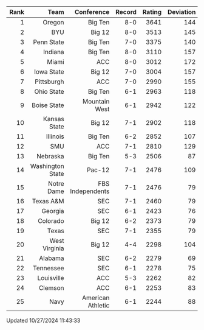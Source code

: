 | Rank  | Team                 | Conference           | Record   | Rating | Deviation |
| ---:  | ---:                 | ---:                 | ---:     | ---:   | ---:      |
| 1     | Oregon               | Big Ten              | 8-0      | 3641   | 144       |
| 2     | BYU                  | Big 12               | 8-0      | 3513   | 145       |
| 3     | Penn State           | Big Ten              | 7-0      | 3375   | 140       |
| 4     | Indiana              | Big Ten              | 8-0      | 3110   | 157       |
| 5     | Miami                | ACC                  | 8-0      | 3012   | 172       |
| 6     | Iowa State           | Big 12               | 7-0      | 3004   | 157       |
| 7     | Pittsburgh           | ACC                  | 7-0      | 2990   | 155       |
| 8     | Ohio State           | Big Ten              | 6-1      | 2963   | 118       |
| 9     | Boise State          | Mountain West        | 6-1      | 2942   | 122       |
| 10    | Kansas State         | Big 12               | 7-1      | 2902   | 118       |
| 11    | Illinois             | Big Ten              | 6-2      | 2852   | 107       |
| 12    | SMU                  | ACC                  | 7-1      | 2810   | 129       |
| 13    | Nebraska             | Big Ten              | 5-3      | 2506   | 87        |
| 14    | Washington State     | Pac-12               | 7-1      | 2476   | 109       |
| 15    | Notre Dame           | FBS Independents     | 7-1      | 2476   | 79        |
| 16    | Texas A&M            | SEC                  | 7-1      | 2460   | 79        |
| 17    | Georgia              | SEC                  | 6-1      | 2423   | 76        |
| 18    | Colorado             | Big 12               | 6-2      | 2373   | 79        |
| 19    | Texas                | SEC                  | 7-1      | 2355   | 79        |
| 20    | West Virginia        | Big 12               | 4-4      | 2298   | 104       |
| 21    | Alabama              | SEC                  | 6-2      | 2279   | 69        |
| 22    | Tennessee            | SEC                  | 6-1      | 2278   | 75        |
| 23    | Louisville           | ACC                  | 5-3      | 2262   | 82        |
| 24    | Clemson              | ACC                  | 6-1      | 2253   | 83        |
| 25    | Navy                 | American Athletic    | 6-1      | 2244   | 88        |

Updated 10/27/2024 11:43:33
